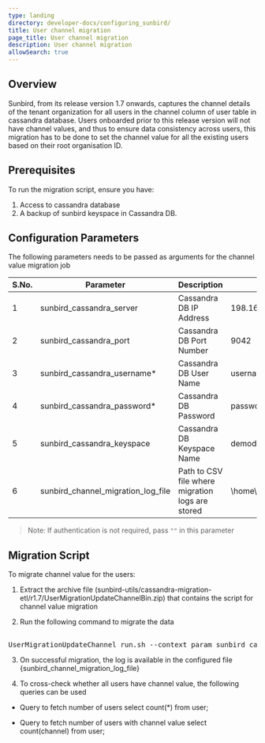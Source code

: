 ```yaml
---
type: landing
directory: developer-docs/configuring_sunbird/
title: User channel migration
page_title: User channel migration
description: User channel migration
allowSearch: true
---
```


## Overview
Sunbird, from its release version 1.7 onwards, captures the channel details of the tenant organization for all users in the channel column of user table in cassandra database. Users onboarded prior to this release version will not have channel values, and thus to ensure data consistency across users, this migration has to be done to set the channel value for all the existing users based on their root organisation ID.

## Prerequisites

To run the migration script, ensure you have:

1. Access to cassandra database
2. A backup of sunbird keyspace in Cassandra DB.

## Configuration Parameters
The following parameters needs to be passed as arguments for the channel value migration job

 S.No. | Parameter | Description | Example 
-------|-----------|-------------|---------
1 | sunbird_cassandra_server | Cassandra DB IP Address| 198.168.1.1
2 | sunbird_cassandra_port | Cassandra DB Port Number | 9042 
3 | sunbird_cassandra_username* | Cassandra DB User Name | username 
4 | sunbird_cassandra_password* | Cassandra DB Password | password 
5 | sunbird_cassandra_keyspace  | Cassandra DB Keyspace Name | demodb 
6 | sunbird_channel_migration_log_file | Path to CSV file where migration logs are stored | \home\channel_migration_log.csv 

> Note: If authentication is not required, pass `""` in this parameter

## Migration Script

To migrate channel value for the users:

1. Extract the archive file (sunbird-utils/cassandra-migration-etl/r1.7/UserMigrationUpdateChannelBin.zip) that contains the script for channel value migration

2. Run the following command to migrate the data
<pre> 
UserMigrationUpdateChannel_run.sh --context_param sunbird_cassandra_server="{sunbird_cassandra_server}" 0--context_param sunbird_cassandra_port="{sunbird_cassandra_port}" --context_param sunbird_cassandra_username="{sunbird_cassandra_username}" --context_param sunbird_cassandra_password="{sunbird_cassandra_password}" --context_param sunbird_cassandra_keyspace="{sunbird_cassandra_keyspace}" --context_param sunbird_channel_migration_log_file="{sunbird_channel_migration_log_file}"
</pre>
3. On successful migration, the log is available in the configured file {sunbird_channel_migration_log_file}

4. To cross-check whether all users have channel value, the following queries can be used

 - Query to fetch number of users
     select count(*) from user;
     

 - Query to fetch number of users with channel value
     select count(channel) from user;
   
